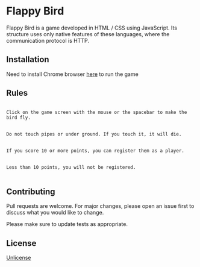 <h1 id="foobar">Flappy Bird</h1>
<p>Flappy Bird is a game developed in HTML / CSS using JavaScript. Its structure uses only native features of these languages, where the communication protocol is HTTP.</p>

<h2 id="installation">Installation</h2>
<p>Need to install Chrome browser
	<a href="https://www.google.com/chrome/">here</a> to run the game
</p>

<h2 id="rules">Rules</h2>
<pre>
<code class="">
Click on the game screen with the mouse or the spacebar to make the bird fly.
</code>
<code class="">
Do not touch pipes or under ground. If you touch it, it will die.
</code>
<code>
If you score 10 or more points, you can register them as a player.
</code>
<code>
Less than 10 points, you will not be registered.
</code>
</pre>

<h2 id="contributing">Contributing</h2>
<p>Pull requests are welcome. For major changes, please open an issue first to discuss what you would like to change.</p>
<p>Please make sure to update tests as appropriate.</p>

<h2 id="license">License</h2>
<p><a href="https://choosealicense.com/licenses/unlicense/">Unlicense</a></p>